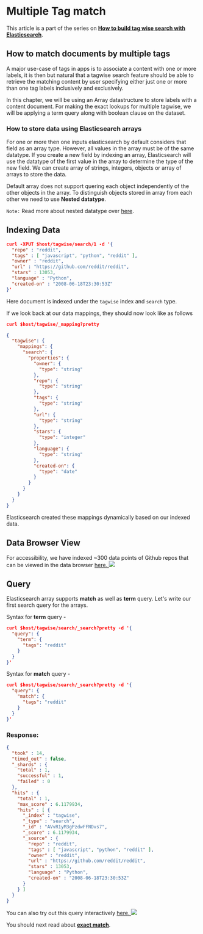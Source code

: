 # Multiple Tag match

This article is a part of the series on [**How to build tag wise search with Elasticsearch**](https://appbaseio.gitbooks.io/esc/content/tagwise-search/introduction.html).

## How to match documents by multiple tags

A major use-case of tags in apps is to associate a content with one or more labels, it is then but natural that a tagwise search feature should be able to retrieve the matching content by user specifying either just one or more than one tag labels inclusively and exclusively.

In this chapter, we will be using an Array datastructure to store labels with a content document. For making the exact lookups for multiple tagwise, we will be applying a term query along with boolean clause on the dataset.


### How to store data using Elasticsearch arrays

For one or more then one inputs elasticsearch by default considers that field as an array type. However, all values in the array must be of the same datatype. If you create a new field by indexing an array, Elasticsearch will use the datatype of the first value in the array to determine the type of the new field. We can create array of strings, integers, objects or array of arrays to store the data.

Default array does not support quering each object independently of the other objects in the array. To distinguish objects stored in array from each other we need to use **Nested datatype**.

`Note:` Read more about nested datatype over [here](https://www.elastic.co/guide/en/elasticsearch/reference/current/nested.html).

## Indexing Data

```json
curl -XPUT $host/tagwise/search/1 -d '{
  "repo" : "reddit",
  "tags" : [ "javascript", "python", "reddit" ],
  "owner" : "reddit",
  "url" : "https://github.com/reddit/reddit",
  "stars" : 13053,
  "language" : "Python",
  "created-on" : "2008-06-18T23:30:53Z"
}'
```

Here document is indexed under the `tagwise` index and `search` type.

If we look back at our data mappings, they should now look like as follows

```json
curl $host/tagwise/_mapping?pretty
```

```json
{
  "tagwise": {
    "mappings": {
      "search": {
        "properties": {
          "owner": {
            "type": "string"
          },
          "repo": {
            "type": "string"
          },
          "tags": {
            "type": "string"
          },
          "url": {
            "type": "string"
          },
          "stars": {
            "type": "integer"
          },
          "language": {
            "type": "string"
          },
          "created-on": {
            "type": "date"
          }
        }
      }
    }
  }
}
```

Elasticsearch created these mappings dynamically based on our indexed data.

## Data Browser View

For accessibility, we have indexed ~300 data points of Github repos that can be viewed in the data browser [here. ![](http://i.imgur.com/x7nLB9s.png)](https://opensource.appbase.io/dejavu/live/#?input_state=XQAAAALsAAAAAAAAAAA9iIqnY-B2BnTZGEQz6wkFsfg8zEltX1Bae4VtdAEIGYBD3zva4XDAUUA9VTrYdZNLQd5JP0mLm4u5-Ie7D8qYvlBkqiI3yZnvcuRZPoM5wmYJTyyh-A3d-80gPrA7-YAOP1CjsElJ1Awvm7iOoQzYFWoNbFMzMRnLSrmyJf08HGhNiv-TDi-0N2SLrJ-iOAm2-0MLNsYdDFMc7va07VB2QiT6uDBzg3MVoV7a7L6bsXj06jwjF8DI8BFy4lYZ1Rkf_9VL4AA)

## Query

Elasticsearch array supports **match** as well as **term** query. Let's write our first search query for the arrays.

Syntax for **term** query -

```json
curl $host/tagwise/search/_search?pretty -d '{
  "query": {
    "term": {
      "tags": "reddit"
    }
  }
}'
```

Syntax for **match** query -

```json
curl $host/tagwise/search/_search?pretty -d '{
  "query": {
    "match": {
      "tags": "reddit"
    }
  }
}'
```

### Response:

```json
{
  "took" : 14,
  "timed_out" : false,
  "_shards" : {
    "total" : 1,
    "successful" : 1,
    "failed" : 0
  },
  "hits" : {
    "total" : 1,
    "max_score" : 6.1179934,
    "hits" : [ {
      "_index" : "tagwise",
      "_type" : "search",
      "_id" : "AVvR1yM3gPzdwFFNDvs7",
      "_score" : 6.1179934,
      "_source" : {
        "repo" : "reddit",
        "tags" : [ "javascript", "python", "reddit" ],
        "owner" : "reddit",
        "url" : "https://github.com/reddit/reddit",
        "stars" : 13053,
        "language" : "Python",
        "created-on" : "2008-06-18T23:30:53Z"
      }
    } ]
  }
}
```

You can also try out this query interactively  [here. ![](http://i.imgur.com/9bg2TMJ.png)](https://opensource.appbase.io/mirage/#?input_state=XQAAAAIqBQAAAAAAAAA9iIhnNAWbsswtYjeQNZkpzQK4_mOzUeDpWmHCrDFs7iDKutPu_ClxcjCYOqUqELVPJ0G6sKj4u2r8c-T_5P6GlG49XYgfc2GYuMMRuSumifCxuSSCXtOAxs6Hde1p2VgSpnD3tfQtwbKtmlUV9FWFj1xXnSypOS15FxHENksJUxXCtYmd4iVjGL1bowAxrWfOuw1nuIcWHek4srAs1sTP0SOd6XPS6-blE0WjAQt4ce9B23dy_19xYCecMoWthMwrwWTFypBAO8Vcd9w4VuVo1KU8LBRzuRLhDL0KvF_VG62ehVISj4Ty-MiHt6Wpb2oKqBeU0_RAvNWfU1QZMs-TXvpXEXsEaIoh-foBQR6mza5cKEG3-8vZnMLBXW2J5sjEUeM7tqfjdgcDJCjC3ICatsg2wVEme8RVF3cFkkDDX0MTi9_t1eIrq8yU3AHAMZqvAUb5mkmRVWPKetqsE-i4GQyerYVnSY-EJXAPnnip8IXLbYRM8d4ocCXD3R20C7ZwGFGG0MuPIwmzwrf6hStk8ddjvTn81vDwIPDnr91ov42AvY0-7Kb5CpGG6dF2kFR7xcKxyVCxYfbE8Wl2f0RTH6jk-GS7HuqFdz4MEIWS63yeqQ-jajHPetrQP81BisYnXF281pV7ajxzqx8kkTagiyRT9mQsOR_oMVCT63LKNBeCSnffodl6mf_7Qo1M)

You should next read about [**exact match**](https://appbaseio.gitbooks.io/esc/content/tagwise-search/exact-match.html).
